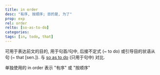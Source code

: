 ```yaml
---
title: in order
desc: "有序, 按顺序; 目的是, 为了"
prop: exp
rel: order
relto: [so-as-to-do]
categories:
tags: [in, todo, that]
---
```


可用于表达前文的目的, 用于句首/句中, 后接不定式 (~ to do) 或引导目的状语从句 (~ that [sen.]). 与 [so as to do](/exp/so-as-to-do) (只用于句中) 对比.

单独使用的 in order 表示 "有序" 或 "按顺序"